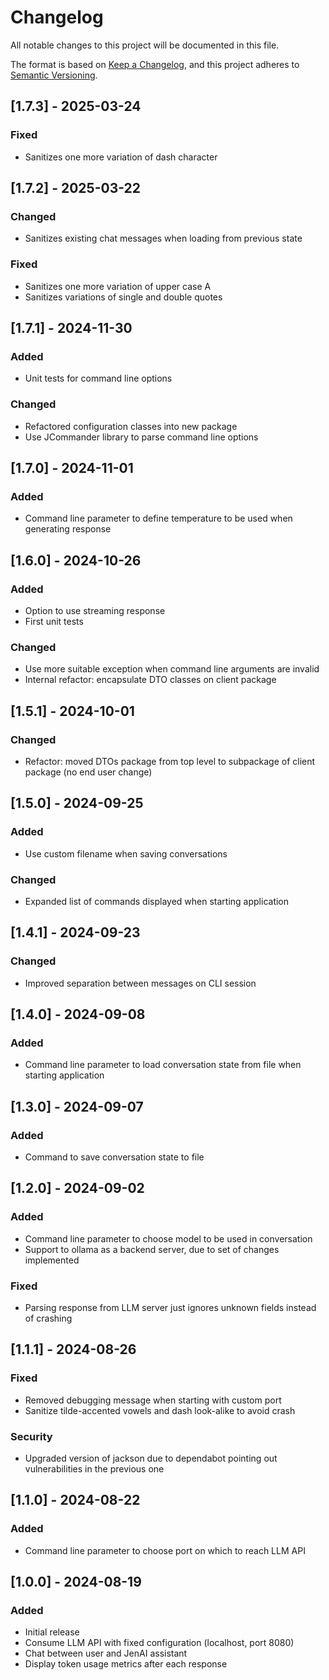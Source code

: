 # Changelog

All notable changes to this project will be documented in this file.

The format is based on [Keep a Changelog](https://keepachangelog.com/en/1.1.0/),
and this project adheres to [Semantic Versioning](https://semver.org/spec/v2.0.0.html).

## [1.7.3] - 2025-03-24

### Fixed

- Sanitizes one more variation of dash character


## [1.7.2] - 2025-03-22

### Changed

- Sanitizes existing chat messages when loading from previous state

### Fixed

- Sanitizes one more variation of upper case A
- Sanitizes variations of single and double quotes


## [1.7.1] - 2024-11-30

### Added

- Unit tests for command line options

### Changed

- Refactored configuration classes into new package
- Use JCommander library to parse command line options


## [1.7.0] - 2024-11-01

### Added

- Command line parameter to define temperature to be used when generating response


## [1.6.0] - 2024-10-26

### Added

- Option to use streaming response
- First unit tests

### Changed

- Use more suitable exception when command line arguments are invalid
- Internal refactor: encapsulate DTO classes on client package


## [1.5.1] - 2024-10-01

### Changed

- Refactor: moved DTOs package from top level to subpackage of client package (no end user change)


## [1.5.0] - 2024-09-25

### Added

- Use custom filename when saving conversations

### Changed

- Expanded list of commands displayed when starting application


## [1.4.1] - 2024-09-23

### Changed

- Improved separation between messages on CLI session


## [1.4.0] - 2024-09-08

### Added

- Command line parameter to load conversation state from file when starting application


## [1.3.0] - 2024-09-07

### Added

- Command to save conversation state to file


## [1.2.0] - 2024-09-02

### Added

- Command line parameter to choose model to be used in conversation
- Support to ollama as a backend server, due to set of changes implemented

### Fixed

- Parsing response from LLM server just ignores unknown fields instead of crashing


## [1.1.1] - 2024-08-26

### Fixed

- Removed debugging message when starting with custom port
- Sanitize tilde-accented vowels and dash look-alike to avoid crash

### Security

- Upgraded version of jackson due to dependabot pointing out vulnerabilities in the previous one


## [1.1.0] - 2024-08-22

### Added

- Command line parameter to choose port on which to reach LLM API


## [1.0.0] - 2024-08-19

### Added

- Initial release
- Consume LLM API with fixed configuration (localhost, port 8080)
- Chat between user and JenAI assistant
- Display token usage metrics after each response

